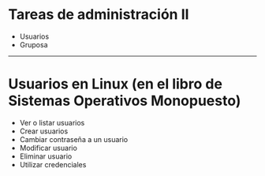 # Tareas de administración II
- Usuarios
- Gruposa

--------------

# Usuarios en Linux (en el libro de Sistemas Operativos Monopuesto)
- Ver o listar usuarios
- Crear usuarios
- Cambiar contraseña a un usuario
- Modificar usuario
- Eliminar usuario
- Utilizar credenciales
